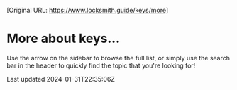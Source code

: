 [Original URL: https://www.locksmith.guide/keys/more]

# More about keys...

Use the arrow on the sidebar to browse the full list, or simply use the search bar in the header to quickly find the topic that you're looking for!

Last updated 2024-01-31T22:35:06Z